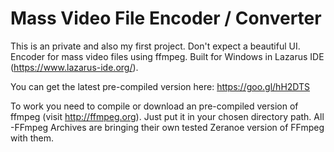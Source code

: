 # Mass Video File Encoder / Converter

This is an private and also my first project. Don't expect a beautiful UI.
Encoder for mass video files using ffmpeg. Built for Windows in Lazarus IDE (https://www.lazarus-ide.org/). 


You can get the latest pre-compiled version here: https://goo.gl/hH2DTS

To work you need to compile or download an pre-compiled version of ffmpeg (visit http://ffmpeg.org). Just put it in your chosen directory path. All -FFmpeg Archives are bringing their own tested Zeranoe version of FFmpeg with them.
